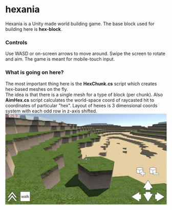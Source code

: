 # hexania
Hexania is a Unity made world building game. The base block used for building here is <b>hex-block</b>.<br>
<h3>Controls</h3>
Use WASD or on-screen arrows to move around.
Swipe the screen to rotate and aim.
The game is meant for mobile-touch input.
<h3>What is going on here?</h3>
The most important thing here is the <b>HexChunk.cs</b> script which creates hex-based meshes on the fly.<br>
The idea is that there is a single mesh for a type of block (per chunk).
Also <b>AimHex.cs</b> script calculates the world-space coord of raycasted hit to coordinates of particular "hex".
Layout of hexes is 3 dimensional coords system with each odd row in z-axis shifted.

<img src="https://github.com/piotrklimko/hexania/blob/master/Screenshots/scr1.png">
